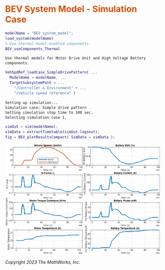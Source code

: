 
# <span style="color:rgb(213,80,0)">BEV System Model \- Simulation Case</span>
```matlab
modelName = "BEV_system_model";
load_system(modelName)
% Use thermal-model-enabled components.
BEV_useComponents_Thermal
```

```matlabTextOutput
Use thermal models for Motor Drive Unit and High Voltage Battery components.
```

```matlab
VehSpdRef_loadCase_SimpleDrivePattern( ...
  ModelName = modelName, ...
  TargetSubsystemPath = ...
    "/Controller & Environment" + ...
    "/Vehicle speed reference" )
```

```matlabTextOutput
Setting up simulation...
Simulation case: Simple drive pattern
Setting simulation stop time to 100 sec.
Selecting simulation case 1.
```

```matlab
simOut = sim(modelName);
simData = extractTimetable(simOut.logsout);
fig = BEV_plotResultsCompact( SimData = simData );
```

<center><img src="media/BEV_Case_SimpleDrivePattern_Thermal_media/figure_0.png" width="702" alt="figure_0.png"></center>


*Copyright 2023 The MathWorks, Inc.*

